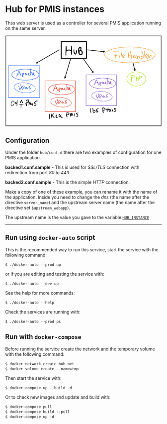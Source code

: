 # Hub for PMIS instances

Thss web server is used as a controller for several PMIS application running on the same server.

![HUB](img/hub.png)

## Configuration

Under the folder `hub/conf.d` there are two examples of configuration for one PMIS application.

**backed1.conf.sample** - This is used for *SSL/TLS* connection with redirection from port *80* to *443*.

**backed2.conf.sample** - This is the simple *HTTP* connection.

Make a copy of one of these example, you can rename it with the name of the application.
Inside you need to change the *dns* (the name after the directive `server_name`) 
and the upstream server name (the name after the directive set `$upstream_webapp`).

The upstream name is the value you gave to the variable [`HUB_INSTANCE`](https://github.com/sangahco/docker-pmis-app/blob/master/README.md "PMIS deploy guide")

---

## Run using `docker-auto` script

This is the recommended way to run this service, start the service with the following command:

    $ ./docker-auto --prod up

or if you are editing and testing the service with:

    $ ./docker-auto --dev up

See the help for more commands:

    $ ./docker-auto --help

Check the services are running with:

    $ ./docker-auto --prod ps


## Run with `docker-compose`

Before running the service create the network and the temporary volume with the following command:

    $ docker network create hub_net
    $ docker volume create --name=tmp


Then start the service with:

    $ docker-compose up --build -d

Or to check new images and update and build with:

    $ docker-compose pull
    $ docker-compose build --pull
    $ docker-compose up -d